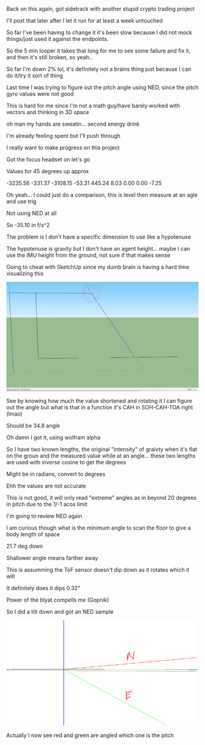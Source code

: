 Back on this again, got sidetrack with another stupid crypto trading project

I'll post that later after I let it run for at least a week untouched

So far I've been having to change it it's been slow because I did not mock things/just used it against the endpoints.

So the 5 min looper it takes that long for me to see some failure and fix it, and then it's still broken, so yeah...

So far I'm down 2% lol, it's definitely not a brains thing just because I can do it/try it sort of thing

Last time I was trying to figure out the pitch angle using NED, since the pitch gyro values were not good

This is hard for me since I'm not a math guy/have barely worked with vectors and thinking in 3D space

oh man my hands are sweatin... second energy drink

I'm already feeling spent but I'll push through

I really want to make progress on this project

Got the focus headset on let's go

Values for 45 degrees up approx

-3235.56
-331.37
-3108.15
-53.31
445.24
8.03
0.00
0.00
-7.25

Oh yeah... I could just do a comparison, this is level then measure at an agle and use trig

Not using NED at all

So -35.10 in f/s^2

The problem is I don't have a specific dimension to use like a hypotenuse

The hypotenuse is gravity but I don't have an agent height... maybe I can use the IMU height from the ground, not sure if that makes sense

Going to cheat with SketchUp since my dumb brain is having a hard time visualizing this

<img src="../../media/02-14-2022--visual.PNG" width="800"/>

See by knowing how much the value shortened and rotating it I can figure out the angle but what is that in a function it's CAH in SOH-CAH-TOA right (lmao)

Should be 34.8 angle

Oh damn I got it, using wolfram alpha

So I have two known lengths, the original "intensity" of graivty when it's flat on the groun and the measured value while at an angle... these two lengths are used with inverse cosine to get the degrees

Might be in radians, convert to degrees

Ehh the values are not accurate

This is not good, it will only read "extreme" angles as in beyond 20 degrees in pitch due to the 1/-1 acos limit

I'm going to review NED again

I am curious though what is the minimum angle to scan the floor to give a body length of space

21.7 deg down

Shallower angle means farther away

This is assumming the ToF sensor doesn't dip down as it rotates which it will

It definitely does it dips 0.32"

Power of the blyat compells me (Gopnik)

So I did a tilt down and got an NED sample

<img src="../../media/02-14-2022--ned.PNG" width="500"/>

Actually I now see red and green are angled which one is the pitch